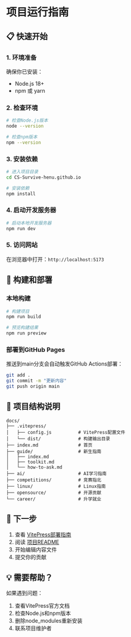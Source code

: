 # 项目运行指南

## 📋 快速开始

### 1. 环境准备
确保你已安装：
- Node.js 18+ 
- npm 或 yarn

### 2. 检查环境
```bash
# 检查Node.js版本
node --version

# 检查npm版本
npm --version
```

### 3. 安装依赖
```bash
# 进入项目目录
cd CS-Survive-henu.github.io

# 安装依赖
npm install
```

### 4. 启动开发服务器
```bash
# 启动本地开发服务器
npm run dev
```

### 5. 访问网站
在浏览器中打开：`http://localhost:5173`

## 🚀 构建和部署

### 本地构建
```bash
# 构建项目
npm run build

# 预览构建结果
npm run preview
```

### 部署到GitHub Pages
推送到main分支会自动触发GitHub Actions部署：
```bash
git add .
git commit -m "更新内容"
git push origin main
```

## 📁 项目结构说明

```
docs/
├── .vitepress/
│   ├── config.js          # VitePress配置文件
│   └── dist/              # 构建输出目录
├── index.md               # 首页
├── guide/                 # 新生指南
│   ├── index.md
│   ├── toolkit.md
│   └── how-to-ask.md
├── ai/                    # AI学习指南
├── competitions/          # 竞赛指北
├── linux/                 # Linux指南
├── opensource/            # 开源贡献
└── career/                # 升学就业
```

## 🎯 下一步

1. 查看 [VitePress部署指南](./VITEPRESS_DEPLOY_GUIDE.md)
2. 阅读 [项目README](./README.md)
3. 开始编辑内容文件
4. 提交你的贡献

## 💡 需要帮助？

如果遇到问题：
1. 查看VitePress官方文档
2. 检查Node.js和npm版本
3. 删除node_modules重新安装
4. 联系项目维护者
